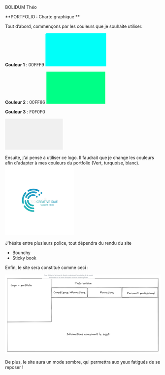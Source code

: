 BOLIDUM Théo

**PORTFOLIO :  Charte graphique **

Tout d’abord, commençons par les couleurs que je souhaite utiliser. 

**Couleur 1** : 00FFF9
![Screenshot_110.png](./images/Screenshot_110.png)

 **Couleur 2** : 00FF86
![Screenshot_109.png](./images/Screenshot_109.png)

**Couleur 3** : F0F0F0

![Screenshot_105.png](./images/Screenshot_105.png) 

Ensuite, j'ai pensé à utiliser ce logo. Il faudrait que je change les couleurs afin d'adapter à mes couleurs du portfolio (Vert, turquoise, blanc).
![logos.png](./images/logos.png)


J'hésite entre plusieurs police, tout dépendra du rendu du site  

- Bounchy 
- Sticky book 

Enfin, le site sera constitué comme ceci  : 

![Screenshot_107.png](./images/Screenshot_107.png)




De plus, le site aura un mode sombre, qui permettra aux yeux fatigués de se reposer ! 


